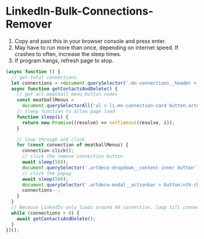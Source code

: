 # LinkedIn-Bulk-Connections-Remover
1. Copy and past this in your browser console and press enter. 
2. May have to run more than once, depending on internet speed. If crashes to often, increase the sleep times. 
3. If program hangs, refresh page to stop.

```js
(async function () {
  // get total connections
  let connections = +document.querySelector('.mn-connections__header > h1').innerText.split(' ')[0];
  async function getContactsAndDelete() {
    // get all meatball menu button nodes
    const meatballMenus =
      document.querySelectorAll('ul > li.mn-connection-card button.artdeco-dropdown__trigger') || [];
    // sleep function to allow page load
    function sleep(i) {
      return new Promise((resolve) => setTimeout(resolve, i));
    }

    // loop through and click
    for (const connection of meatballMenus) {
      connection.click();
      // click the remove connection button
      await sleep(500);
      document.querySelector('.artdeco-dropdown__content-inner button').click();
      // click the popup
      await sleep(500);
      document.querySelector('.artdeco-modal__actionbar > button:nth-child(2)').click();
      connections--;
    }
  }
  // Because LinkedIn only loads around 40 connection, loop till connection are empty.
  while (connections > 0) {
    await getContactsAndDelete();
  }
})();
```
